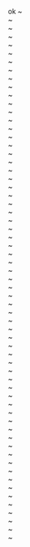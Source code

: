 ok
~                                                                                                                  
~                                                                                                                  
~                                                                                                                  
~                                                                                                                  
~                                                                                                                  
~                                                                                                                  
~                                                                                                                  
~                                                                                                                  
~                                                                                                                  
~                                                                                                                  
~                                                                                                                  
~                                                                                                                  
~                                                                                                                  
~                                                                                                                  
~                                                                                                                  
~                                                                                                                  
~                                                                                                                  
~                                                                                                                  
~                                                                                                                  
~                                                                                                                  
~                                                                                                                  
~                                                                                                                  
~                                                                                                                  
~                                                                                                                  
~                                                                                                                  
~                                                                                                                  
~                                                                                                                  
~                                                                                                                  
~                                                                                                                  
~                                                                                                                  
~                                                                                                                  
~                                                                                                                  
~                                                                                                                  
~                                                                                                                  
~                                                                                                                  
~                                                                                                                  
~                                                                                                                  
~                                                                                                                  
~                                                                                                                  
~                                                                                                                  
~                                                                                                                  
~                                                                                                                  
~                                                                                                                  
~                                                                                                                  
~                                                                                                                  
~                                                                                                                  
~                                                                                                                  
~                                                                                                                  
~                                                                                                                  
~                                                                                                                  
~                                                                                                                  
~                                                                                                                  
~                                                                                                                  
~                                                                                                                  
~                                                                                                                  
~                                                                                                                  
~                                                                                                                  
~                                                                                                                  
~                                                                                                                  
~                                                                                                                  
~                                                                                                                  
~                                                                                                                  
~                                                                                                                  
~                                                                                               

